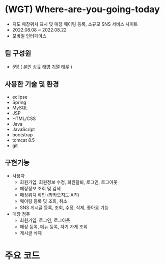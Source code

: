 # (WGT) Where-are-you-going-today
+ 지도 매장위치 표시 및 매장 웨이팅 등록, 소규모 SNS 서비스 사이트
+ 2022.08.08 ~ 2022.08.22
+ 모바일 인터페이스

## 팀 구성원
+ 5명 ( [본인](https://github.com/LeeSeongHo7984) [상규](https://github.com/parkSangGyu98) [태영](https://github.com/wed456) [기열](https://github.com/BaekKiYeol) [태우](https://github.com/workhan0918) )

## 사용한 기술 및 환경
+ eclipse
+ Spring
+ MySQL
+ JSP
+ HTML/CSS
+ Java
+ JavaScript
+ bootstrap
+ tomcat 8.5
+ git

## 구현기능
+ 사용자
  + 회원가입, 회원정보 수정, 회원탈퇴, 로그인, 로그아웃
  + 매장정보 조회 및 검색
  + 매장위치 확인 (카카오지도 API)
  + 웨이팅 등록 및 조회, 취소
  + SNS 게시글 등록, 조회, 수정, 삭제, 좋아요 기능
+ 매장 점주
  + 회원가입, 로그인, 로그아웃
  + 매장 등록, 메뉴 등록, 자기 가게 조회
  + 게시글 삭제

# 주요 코드
